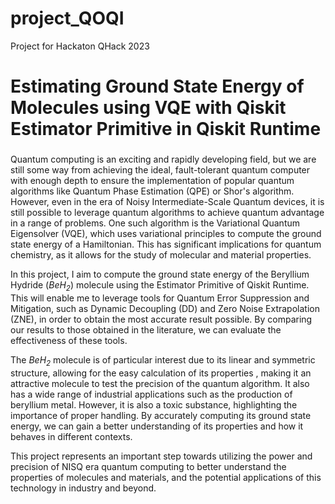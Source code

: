 # project_QOQI
Project for Hackaton QHack 2023
# Estimating Ground State Energy of Molecules using VQE with Qiskit Estimator Primitive in Qiskit Runtime

###
Quantum computing is an exciting and rapidly developing field, but we are still some way from achieving the ideal, fault-tolerant quantum computer with enough depth to ensure the implementation of popular quantum algorithms like Quantum Phase Estimation (QPE) or Shor's algorithm. However, even in the era of Noisy Intermediate-Scale Quantum devices, it is still possible to leverage quantum algorithms to achieve quantum advantage in a range of problems. One such algorithm is the Variational Quantum Eigensolver (VQE), which uses variational principles to compute the ground state energy of a Hamiltonian. This has significant implications for quantum chemistry, as it allows for the study of molecular and material properties.

In this project, I aim to compute the ground state energy of the Beryllium Hydride (*BeH<sub>2*</sub>) molecule using the Estimator Primitive of Qiskit Runtime. This will enable me to leverage tools for Quantum Error Suppression and Mitigation, such as Dynamic Decoupling (DD) and Zero Noise Extrapolation (ZNE), in order to obtain the most accurate result possible. By comparing our results to those obtained in the literature, we can evaluate the effectiveness of these tools.

The *BeH<sub>2*</sub> molecule is of particular interest due to its linear and symmetric structure, allowing for the easy calculation of its properties , making it an attractive molecule to test the precision of the quantum algorithm. It also has a wide range of industrial applications such as the production of beryllium metal. However, it is also a toxic substance, highlighting the importance of proper handling. By accurately computing its ground state energy, we can gain a better understanding of its properties and how it behaves in different contexts.

This project represents an important step towards utilizing the power and precision of NISQ era quantum computing to better understand the properties of molecules and materials, and the potential applications of this technology in industry and beyond.
###

